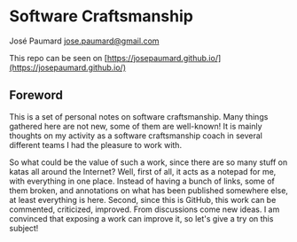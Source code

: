 # Software Craftsmanship
José Paumard <jose.paumard@gmail.com>

This repo can be seen on [https://josepaumard.github.io/](https://josepaumard.github.io/)

## Foreword

This is a set of personal notes on software craftsmanship. Many things gathered here are not new, some of them are well-known! It is mainly thoughts on my activity as a software craftsmanship coach in several different teams I had the pleasure to work with.

So what could be the value of such a work, since there are so many stuff on katas all around the Internet? Well, first of all, it acts as a notepad for me, with everything in one place. Instead of having a bunch of links, some of them broken, and annotations on what has been published somewhere else, at least everything is here. Second, since this is GitHub, this work can be commented, criticized, improved. From discussions come new ideas. I am convinced that exposing a work can improve it, so let's give a try on this subject!